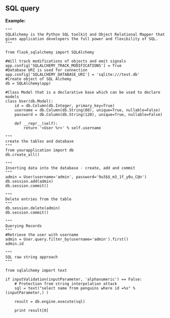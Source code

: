SQL query
-------

**Example:**

    """
    SQLAlchemy is the Python SQL toolkit and Object Relational Mapper that gives application developers the full power and flexibility of SQL.
	"""

	from flask_sqlalchemy import SQLAlchemy
	
	#Will track modifications of objects and emit signals
	app.config['SQLALCHEMY_TRACK_MODIFICATIONS'] = True
	#Database URI is used for connection
	app.config['SQLALCHEMY_DATABASE_URI'] = 'sqlite:///test.db'
	#Create object of SQL Alchemy
	db = SQLAlchemy(app)

	#Class Model that is a declarative base which can be used to declare models
	class User(db.Model):
    	id = db.Column(db.Integer, primary_key=True)
    	username = db.Column(db.String(80), unique=True, nullable=False)
    	password = db.Column(db.String(120), unique=True, nullable=False)

    	def __repr__(self):	
        	return '<User %r>' % self.username

    """
    create the tables and database
    """
    from yourapplication import db
	db.create_all()

	"""
	Inserting data into the database - create, add and commit
	"""
	admin = User(username='admin', password='9u3$$_m3_1f_y0u_C@n')
	db.session.add(admin)
	db.session.commit()

	"""
	Delete entries from the table
	"""
	db.session.delete(admin)
	db.session.commit()

	"""
	Querying Records
	"""
	#Retrieve the user with username
	admin = User.query.filter_by(username='admin').first()
	admin.id

	"""
	SQL raw string approach
	"""

	from sqlalchemy import text

	if inputValidation(inputParameter, 'alphanumeric') == False:
		# Protection from string interpolation attack
		sql = text("select name from penguins where id =%s" % (inputParameter,) )
	
		result = db.engine.execute(sql)

		print result[0]